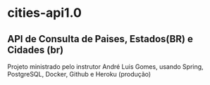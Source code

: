 # cities-api1.0
## API de Consulta de Paises, Estados(BR) e Cidades (br) 

Projeto ministrado pelo instrutor André Luis Gomes, usando Spring, PostgreSQL, Docker, Github e Heroku (produção)
